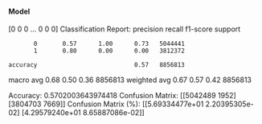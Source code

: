 #### Model
[0 0 0 ... 0 0 0]
Classification Report:
              precision    recall  f1-score   support

           0       0.57      1.00      0.73   5044441
           1       0.80      0.00      0.00   3812372

    accuracy                           0.57   8856813
   macro avg       0.68      0.50      0.36   8856813
weighted avg       0.67      0.57      0.42   8856813

Accuracy: 0.5702003643974418
Confusion Matrix:
[[5042489    1952]
 [3804703    7669]]
Confusion Matrix (%):
[[5.69334477e+01 2.20395305e-02]
 [4.29579240e+01 8.65887086e-02]]
